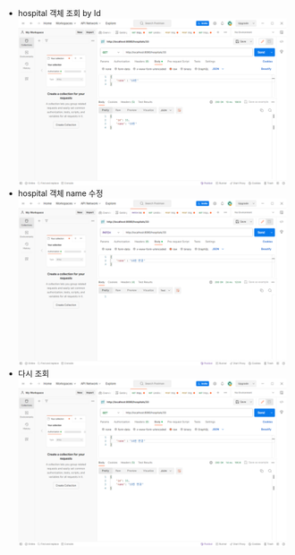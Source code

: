 - hospital 객체 조회 by Id
![poster](./1.PNG)
- hospital 객체 name 수정
![poster](./2.PNG)
- 다시 조회
![poster](./3.PNG)